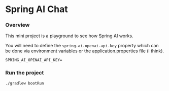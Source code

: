 # Spring AI Chat

### Overview

This mini project is a playground to see how Spring AI works.

You will need to define the `spring.ai.openai.api-key` property which can be done via environment variables or the application.properties file (i think).

```shell
SPRING_AI_OPENAI_API_KEY=
```

### Run the project

```shell
./gradlew bootRun
```
